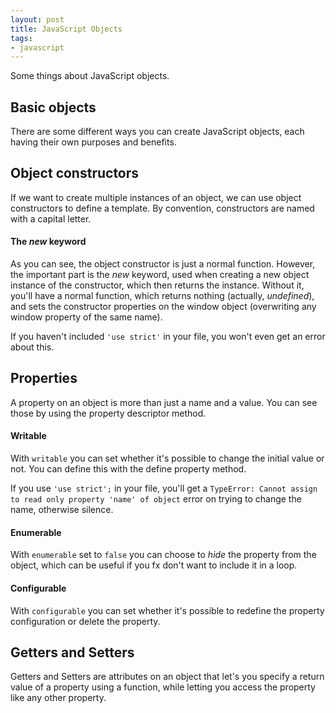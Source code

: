 ```yaml
---
layout: post
title: JavaScript Objects
tags:
- javascript
---
```


Some things about JavaScript objects.


## Basic objects
There are some different ways you can create JavaScript objects, each having their own purposes and benefits.
<script src="https://jsfiddle.net/lthr/6ppb41eq/1/embed/js,result/"></script>

## Object constructors
If we want to create multiple instances of an object, we can use object constructors to define a template. By convention, constructors are named with a capital letter.
<script src="https://jsfiddle.net/lthr/qz6dq6t2/5/embed/js,result/"></script>

#### The _new_ keyword
As you can see, the object constructor is just a normal function. However, the important part is the _new_ keyword, used when creating a new object instance of the constructor, which then returns the instance. Without it, you'll have a normal function, which returns nothing (actually, _undefined_), and sets the constructor properties on the window object (overwriting any window property of the same name).
<script src="https://jsfiddle.net/lthr/cg4akrom/3/embed/js,result/"></script>

If you haven't included `'use strict'` in your file, you won't even get an error about this.

## Properties
A property on an object is more than just a name and a value. You can see those by using the property descriptor method.
<script src="https://jsfiddle.net/lthr/t5p3uus8/3/embed/js,result/"></script>

#### Writable
With `writable` you can set whether it's possible to change the initial value or not. You can define this with the define property method.
<script src="https://jsfiddle.net/lthr/7ze158dm/2/embed/js,result/"></script>

If you use `'use strict';` in your file, you'll get a `TypeError: Cannot assign to read only property 'name' of object` error on trying to change the name, otherwise silence.

#### Enumerable
With `enumerable` set to `false` you can choose to _hide_ the property from the object, which can be useful if you fx don't want to include it in a loop.
<script src="https://jsfiddle.net/lthr/v3Ldutwa/3/embed/js,result/"></script>

#### Configurable
With `configurable` you can set whether it's possible to redefine the property configuration or delete the property.
<script src="https://jsfiddle.net/lthr/7qdz9tco/2/embed/js,result/"></script>

## Getters and Setters
Getters and Setters are attributes on an object that let's you specify a return value of a property using a function, while letting you access the property like any other property.
<script src="https://jsfiddle.net/lthr/ugbrfyrs/2/embed/js,result/"></script>

